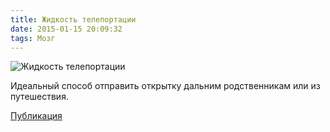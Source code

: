 ```yaml
---
title: Жидкость телепортации
date: 2015-01-15 20:09:32
tags: Мозг
---
```


![Жидкость телепортации](/fluid_of_teleportation/concept.png)

Идеальный способ отправить открытку дальним родственникам или из путешествия.

[Публикация](http://www.artlebedev.ru/everything/brain/2015/01/15/)